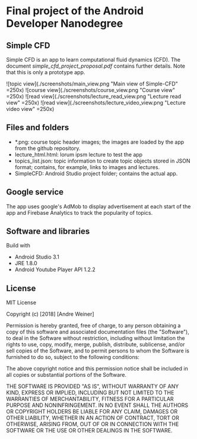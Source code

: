 # Final project of the Android Developer Nanodegree

## Simple CFD
Simple CFD is an app to learn computational fluid dynamics (CFD). The document *simple_cfd_project_proposal.pdf* contains further details. Note that this is only a prototype app.

![topic view](./screenshots/main_view.png "Main view of Simple-CFD" =250x)
![course view](./screenshots/course_view.png "Course view" =250x)
![read view](./screenshots/lecture_read_view.png "Lecture read view" =250x)
![read view](./screenshots/lecture_video_view.png "Lecture video view" =250x)

## Files and folders
* \*.png: course topic header images; the images are loaded by the app from the github repository.
* lecture_html.html: lorum ipsm lecture to test the app
* topics_list.json: topic information to create topic objects stored in JSON format; contains, for example, links to images and lectures.
* SimpleCFD: Android Studio project folder; contains the actual app.

## Google service
The app uses google's AdMob to display advertisement at each start of the app and Firebase Analytics to track the popularity of topics.

## Software and libraries
Build with
* Android Studio 3.1
* JRE 1.8.0
* Android Youtube Player API 1.2.2

## License
MIT License

Copyright (c) [2018] [Andre Weiner]

Permission is hereby granted, free of charge, to any person obtaining a copy
of this software and associated documentation files (the "Software"), to deal
in the Software without restriction, including without limitation the rights
to use, copy, modify, merge, publish, distribute, sublicense, and/or sell
copies of the Software, and to permit persons to whom the Software is
furnished to do so, subject to the following conditions:

The above copyright notice and this permission notice shall be included in all
copies or substantial portions of the Software.

THE SOFTWARE IS PROVIDED "AS IS", WITHOUT WARRANTY OF ANY KIND, EXPRESS OR
IMPLIED, INCLUDING BUT NOT LIMITED TO THE WARRANTIES OF MERCHANTABILITY,
FITNESS FOR A PARTICULAR PURPOSE AND NONINFRINGEMENT. IN NO EVENT SHALL THE
AUTHORS OR COPYRIGHT HOLDERS BE LIABLE FOR ANY CLAIM, DAMAGES OR OTHER
LIABILITY, WHETHER IN AN ACTION OF CONTRACT, TORT OR OTHERWISE, ARISING FROM,
OUT OF OR IN CONNECTION WITH THE SOFTWARE OR THE USE OR OTHER DEALINGS IN THE
SOFTWARE.
